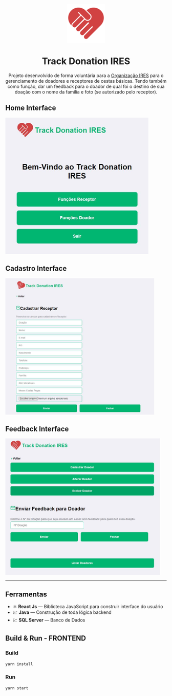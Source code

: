 
<h1 align="center">
<br>
  <img src="frontend\src\assets\compass.png" alt="track-donation" width="120">
<br>
<br>
Track Donation IRES

</h1>

<p align="center">Projeto desenvolvido de forma voluntária para a <a href="https://www.iresoficial.org/">Organização IRES<a> para o gerenciamento de doadores e receptores de cestas básicas. Tendo também como função, dar um feedback para o doador de qual foi o destino de sua doação com o nome da família e foto (se autorizado pelo receptor).</p>

[//]: # (Add your gifs/images here:)
<div>
	<h2>Home Interface</h2>
  <img src="frontend\src\assets\trackDonationHome.JPG" alt="home-interface" height="425">
  <h2>Cadastro Interface</h2>
  <img src="frontend\src\assets\trackDonationCadastro.JPG" alt="cadastro-interface" height="425">
  <h2>Feedback Interface</h2>
  <img src="frontend\src\assets\trackDonationEnvioFeeddback.JPG" alt="feedback-interface" height="425">
</div>

<hr />

## Ferramentas
[//]: # (Add the features of your project here:)

- ⚛️ **React Js** — Biblioteca JavaScript para construir interface do usuário
- 💹 **Java** — Construção de toda lógica backend
- 💹 **SQL Server** — Banco de Dados 


## Build & Run - FRONTEND

### Build
```
yarn install
```
### Run
```
yarn start
```
